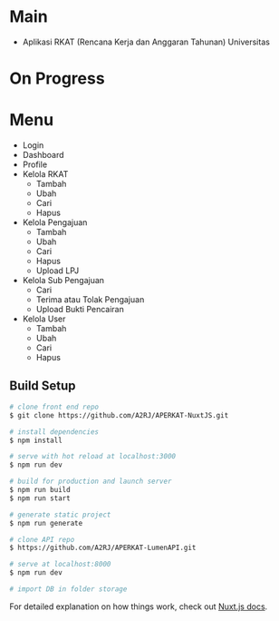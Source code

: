 # Main
- Aplikasi RKAT (Rencana Kerja dan Anggaran Tahunan) Universitas

# On Progress
# Menu
- Login
- Dashboard
- Profile
- Kelola RKAT
    - Tambah
    - Ubah
    - Cari
    - Hapus
- Kelola Pengajuan
    - Tambah
    - Ubah
    - Cari
    - Hapus
    - Upload LPJ
- Kelola Sub Pengajuan
    - Cari
    - Terima atau Tolak Pengajuan
    - Upload Bukti Pencairan
- Kelola User
    - Tambah
    - Ubah
    - Cari
    - Hapus

## Build Setup
```bash
# clone front end repo
$ git clone https://github.com/A2RJ/APERKAT-NuxtJS.git

# install dependencies
$ npm install

# serve with hot reload at localhost:3000
$ npm run dev

# build for production and launch server
$ npm run build
$ npm run start

# generate static project
$ npm run generate

# clone API repo
$ https://github.com/A2RJ/APERKAT-LumenAPI.git

# serve at localhost:8000
$ npm run dev

# import DB in folder storage
```

For detailed explanation on how things work, check out [Nuxt.js docs](https://nuxtjs.org).